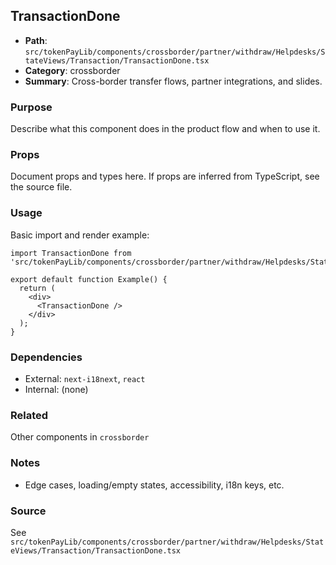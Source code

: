 ## TransactionDone

- **Path**: `src/tokenPayLib/components/crossborder/partner/withdraw/Helpdesks/StateViews/Transaction/TransactionDone.tsx`
- **Category**: crossborder
- **Summary**: Cross-border transfer flows, partner integrations, and slides.

### Purpose
Describe what this component does in the product flow and when to use it.

### Props
Document props and types here. If props are inferred from TypeScript, see the source file.

### Usage
Basic import and render example:


```tsx
import TransactionDone from 'src/tokenPayLib/components/crossborder/partner/withdraw/Helpdesks/StateViews/Transaction/TransactionDone';

export default function Example() {
  return (
    <div>
      <TransactionDone />
    </div>
  );
}

```

### Dependencies
- External: `next-i18next`, `react`
- Internal: (none)

### Related
Other components in `crossborder`

### Notes
- Edge cases, loading/empty states, accessibility, i18n keys, etc.

### Source
See `src/tokenPayLib/components/crossborder/partner/withdraw/Helpdesks/StateViews/Transaction/TransactionDone.tsx`
